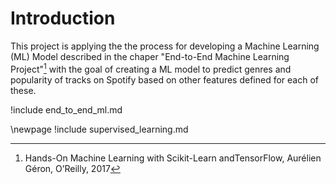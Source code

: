 # Introduction

This project is applying the the process for developing a Machine Learning (ML) Model described in the chaper "End-to-End Machine Learning Project"[^1] with the goal of creating a ML model to predict genres and popularity of tracks on Spotify based on other features defined for each of these.

[^1]: Hands-On Machine Learning with Scikit-Learn andTensorFlow, Aurélien Géron, O’Reilly, 2017

!include end_to_end_ml.md

\newpage
!include supervised_learning.md

